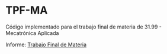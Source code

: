 # TPF-MA
Código implementado para el trabajo final de materia de 31.99 - Mecatrónica Aplicada

Informe: [Trabajo Final de Materia](Documentacion/Informe-TPF-G6.pdf)